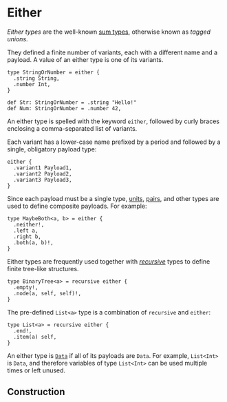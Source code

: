# Either

_Either types_ are the well-known [sum types](https://en.wikipedia.org/wiki/Tagged_union),
otherwise known as _tagged unions_.

They defined a finite number of variants, each with a different name and a payload. A value of
an either type is one of its variants.

```par
type StringOrNumber = either {
  .string String,
  .number Int,
}

def Str: StringOrNumber = .string "Hello!"
def Num: StringOrNumber = .number 42,
```

An either type is spelled with the keyword `either`, followed by curly braces enclosing a
comma-separated list of variants.

Each variant has a lower-case name prefixed by a period and followed by a single, obligatory
payload type:

```par
either {
  .variant1 Payload1,
  .variant2 Payload2,
  .variant3 Payload3,
}
```

Since each payload must be a single type, [units](./unit.md), [pairs](./pair.md), and other types
are used to define composite payloads. For example:

```par
type MaybeBoth<a, b> = either {
  .neither!,
  .left a,
  .right b,
  .both(a, b)!,
}
```

Either types are frequently used together with [_recursive_](./recursive.md) types to define finite
tree-like structures.

```par
type BinaryTree<a> = recursive either {
  .empty!,
  .node(a, self, self)!,
}
```

The pre-defined `List<a>` type is a combination of `recursive` and `either`:

```par
type List<a> = recursive either {
  .end!,
  .item(a) self,
}
```

An either type is [`Data`](TODO) if all of its payloads are `Data`. For example, `List<Int>` is `Data`,
and therefore variables of type `List<Int>` can be used multiple times or left unused.

## Construction

